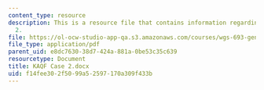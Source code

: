 ```yaml
---
content_type: resource
description: This is a resource file that contains information regarding KAQF case
  2.
file: https://ol-ocw-studio-app-qa.s3.amazonaws.com/courses/wgs-693-gender-race-and-the-complexities-of-science-and-technology-a-problem-based-learning-experiment-spring-2009/f14fee302f5099a52597170a309f433b_MITWGS_693S09_assn03_KAQF.pdf
file_type: application/pdf
parent_uid: e8dc7630-38d7-424a-881a-0be53c35c639
resourcetype: Document
title: KAQF Case 2.docx
uid: f14fee30-2f50-99a5-2597-170a309f433b
---
```

